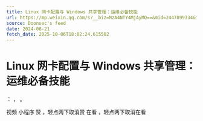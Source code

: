 ```yaml
---
title: Linux 网卡配置与 Windows 共享管理：运维必备技能
url: https://mp.weixin.qq.com/s?__biz=MzA4NTY4MjAyMQ==&mid=2447899334&idx=1&sn=45fae211f25d3cd140369608edfa032c
source: Doonsec's feed
date: 2024-08-21
fetch_date: 2025-10-06T18:02:24.615502
---
```


# Linux 网卡配置与 Windows 共享管理：运维必备技能

：
，
。

视频
小程序
赞
，轻点两下取消赞
在看
，轻点两下取消在看
